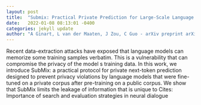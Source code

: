 ```yaml
---
layout: post
title:  "Submix: Practical Private Prediction for Large-Scale Language Models"
date:   2022-01-08 08:13:01 -0400
categories: jekyll update
author: "A Ginart, L van der Maaten, J Zou, C Guo - arXiv preprint arXiv:2201.00971, 2022"
---
```

Recent data-extraction attacks have exposed that language models can memorize some training samples verbatim. This is a vulnerability that can compromise the privacy of the model s training data. In this work, we introduce SubMix: a practical protocol for private next-token prediction designed to prevent privacy violations by language models that were fine-tuned on a private corpus after pre-training on a public corpus. We show that SubMix limits the leakage of information that is unique to Cites: Importance of search and evaluation strategies in neural dialogue
